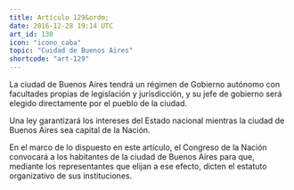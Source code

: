 ```yaml
---
title: Artículo 129&ordm;
date: 2016-12-28 19:14 UTC
art_id: 130
icon: "icono_caba"
topic: "Cuidad de Buenos Aires"
shortcode: "art-129"
---
```

La ciudad de Buenos Aires tendrá un régimen de Gobierno autónomo con facultades propias de legislación y jurisdicción, y su jefe de gobierno será elegido directamente por el pueblo de la ciudad.

Una ley garantizará los intereses del Estado nacional mientras la ciudad de Buenos Aires sea capital de la Nación.

En el marco de lo dispuesto en este artículo, el Congreso de la Nación convocará a los habitantes de la ciudad de Buenos Aires para que, mediante los representantes que elijan a ese efecto, dicten el estatuto organizativo de sus instituciones.
